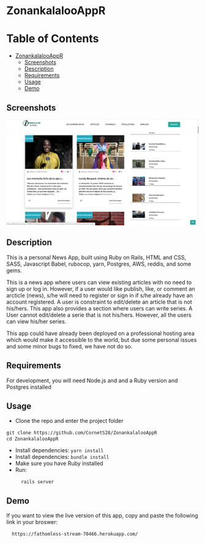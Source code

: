 # ZonankalalooAppR

# Table of Contents

- [ZonankalalooAppR](#zonankalalooappr)
  * [Screenshots](#screenshots)
  * [Description](#description)
  * [Requirements](#requirements)
  * [Usage](#usage)
  * [Demo](#demo)



## Screenshots
![](public/img/screenschot.png)

## Description

This is a personal News App, built using  Ruby on Rails, HTML and CSS, SASS, Javascript Babel, rubocop, yarn, Postgres, AWS, reddis, and some gems. 

This is a news app where users can view existing articles with no need to sign up or log in. However, if a user would like publish, like, or comment an arcticle (news), s/he will need to register or sign in if s/he already have an account registered. A user is constraint to edit/delete an article that is not his/hers. This app also provides a section where users can write series. A User cannot edit/delete a serie that is not his/hers. However, all the users can view his/her series.

This app could have already been deployed on a professional hosting area which would make it accessible to the world, but due some personal issues and some minor bugs to fixed, we have not do so.

## Requirements

For development, you will need Node.js and and a Ruby version and Postgres installed


## Usage

- Clone the repo and enter the project folder
```
git clone https://github.com/CornetS28/ZonankalalooAppR 
cd ZonankalalooAppR 
```
- Install dependencies: ```yarn install```
- Install dependencies: ```bundle install```
- Make sure you have Ruby installed
- Run:
    ```
      rails server 
    ```
 
 ## Demo
 If you want to view the live version of this app, copy and paste the following link in your broswer: 
  ```
    https://fathomless-stream-70466.herokuapp.com/
  ```